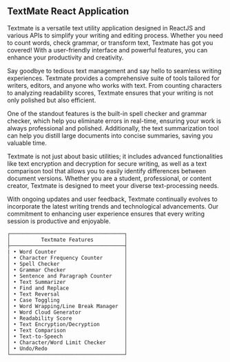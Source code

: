 ## TextMate React Application
Textmate is a versatile text utility application designed in ReactJS and various APIs to simplify your writing and editing process. Whether you need to count words, check grammar, or transform text, Textmate has got you covered! With a user-friendly interface and powerful features, you can enhance your productivity and creativity.

Say goodbye to tedious text management and say hello to seamless writing experiences. Textmate provides a comprehensive suite of tools tailored for writers, editors, and anyone who works with text. From counting characters to analyzing readability scores, Textmate ensures that your writing is not only polished but also efficient.

One of the standout features is the built-in spell checker and grammar checker, which help you eliminate errors in real-time, ensuring your work is always professional and polished. Additionally, the text summarization tool can help you distill large documents into concise summaries, saving you valuable time.

Textmate is not just about basic utilities; it includes advanced functionalities like text encryption and decryption for secure writing, as well as a text comparison tool that allows you to easily identify differences between document versions. Whether you are a student, professional, or content creator, Textmate is designed to meet your diverse text-processing needs.

With ongoing updates and user feedback, Textmate continually evolves to incorporate the latest writing trends and technological advancements. Our commitment to enhancing user experience ensures that every writing session is productive and enjoyable.

```
┌─────────────────────────────────────┐
│          Textmate Features          │
├─────────────────────────────────────┤
| • Word Counter                      │
│ • Character Frequency Counter       │
│ • Spell Checker                     │
│ • Grammar Checker                   │
│ • Sentence and Paragraph Counter    │
│ • Text Summarizer                   │
│ • Find and Replace                  │
│ • Text Reversal                     │
│ • Case Toggling                     │
│ • Word Wrapping/Line Break Manager  │
│ • Word Cloud Generator              │
│ • Readability Score                 │
│ • Text Encryption/Decryption        │
│ • Text Comparison                   │
│ • Text-to-Speech                    │
│ • Character/Word Limit Checker      │
│ • Undo/Redo                         │
└─────────────────────────────────────┘
```